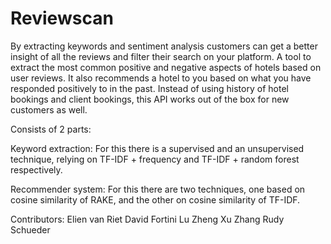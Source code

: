 # Reviewscan
By extracting keywords and sentiment analysis customers can get a better insight of all the reviews and filter their search on your platform. A tool to extract the most common positive and negative aspects of hotels based on user reviews. It also recommends a hotel to you based on what you have responded positively to in the past. Instead of using history of hotel bookings and client bookings, this API works out of the box for new customers as well.

Consists of 2 parts:

Keyword extraction: For this there is a supervised and an unsupervised technique, relying on TF-IDF + frequency and TF-IDF + random forest respectively.

Recommender system: For this there are two techniques, one based on cosine similarity of RAKE, and the other on cosine similarity of TF-IDF.

Contributors:
Elien van Riet
David Fortini
Lu Zheng
Xu Zhang
Rudy Schueder

